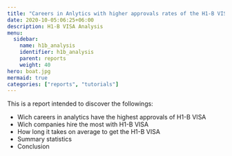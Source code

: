 ```yaml
---
title: "Careers in Anlytics with higher approvals rates of the H1-B VISA"
date: 2020-10-05:06:25+06:00
description: H1-B VISA Analysis
menu:
  sidebar:
    name: h1b_analysis
    identifier: h1b_analysis
    parent: reports
    weight: 40
hero: boat.jpg
mermaid: true
categories: ["reports", "tutorials"]
---
```


This is a report intended to discover the followings:

- Wich careers in analytics have the highest approvals of H1-B VISA
- Wich companies hire the most with H1-B VISA
- How long it takes on average to get the H1-B VISA
- Summary statistics
- Conclusion
